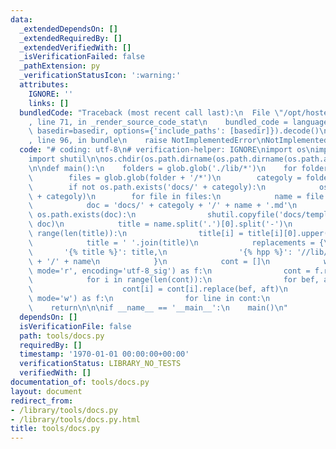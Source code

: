 ```yaml
---
data:
  _extendedDependsOn: []
  _extendedRequiredBy: []
  _extendedVerifiedWith: []
  _isVerificationFailed: false
  _pathExtension: py
  _verificationStatusIcon: ':warning:'
  attributes:
    IGNORE: ''
    links: []
  bundledCode: "Traceback (most recent call last):\n  File \"/opt/hostedtoolcache/Python/3.10.2/x64/lib/python3.10/site-packages/onlinejudge_verify/documentation/build.py\"\
    , line 71, in _render_source_code_stat\n    bundled_code = language.bundle(stat.path,\
    \ basedir=basedir, options={'include_paths': [basedir]}).decode()\n  File \"/opt/hostedtoolcache/Python/3.10.2/x64/lib/python3.10/site-packages/onlinejudge_verify/languages/python.py\"\
    , line 96, in bundle\n    raise NotImplementedError\nNotImplementedError\n"
  code: "# coding: utf-8\n# verification-helper: IGNORE\nimport os\nimport glob\n\
    import shutil\n\nos.chdir(os.path.dirname(os.path.dirname(os.path.abspath(__file__))))\n\
    \n\ndef main():\n    folders = glob.glob('./lib/*')\n    for folder in folders:\n\
    \        files = glob.glob(folder + '/*')\n        categoly = folder.split('/')[-1]\n\
    \        if not os.path.exists('docs/' + categoly):\n            os.mkdir('docs/'\
    \ + categoly)\n        for file in files:\n            name = file.split('/')[-1]\n\
    \            doc = 'docs/' + categoly + '/' + name + '.md'\n            if not\
    \ os.path.exists(doc):\n                shutil.copyfile('docs/template.md.txt',\
    \ doc)\n            title = name.split('.')[0].split('-')\n            for i in\
    \ range(len(title)):\n                title[i] = title[i][0].upper() + title[i][1:]\n\
    \            title = ' '.join(title)\n            replacements = {\n         \
    \       '{% title %}': title,\n                '{% hpp %}': '//lib/' + categoly\
    \ + '/' + name\n            }\n            cont = []\n            with open(doc,\
    \ mode='r', encoding='utf-8_sig') as f:\n                cont = f.readlines()\n\
    \            for i in range(len(cont)):\n                for bef, aft in replacements.items():\n\
    \                    cont[i] = cont[i].replace(bef, aft)\n            with open(doc,\
    \ mode='w') as f:\n                for line in cont:\n                    f.write(line)\n\
    \    return\n\n\nif __name__ == '__main__':\n    main()\n"
  dependsOn: []
  isVerificationFile: false
  path: tools/docs.py
  requiredBy: []
  timestamp: '1970-01-01 00:00:00+00:00'
  verificationStatus: LIBRARY_NO_TESTS
  verifiedWith: []
documentation_of: tools/docs.py
layout: document
redirect_from:
- /library/tools/docs.py
- /library/tools/docs.py.html
title: tools/docs.py
---
```

